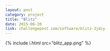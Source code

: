 ```yaml
---
layout: post
category: project
title: "Blitz"
date: 2015-06-20
link: challengepost.com/software/blitz-3j4iy
---
```


{% include i.html src="blitz_app.png" %}